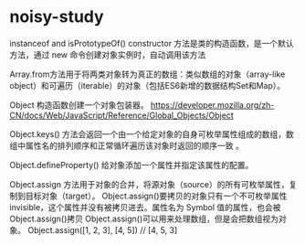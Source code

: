 # noisy-study


instanceof and isPrototypeOf()
constructor 方法是类的构造函数，是一个默认方法，通过 new 命令创建对象实例时，自动调用该方法

Array.from方法用于将两类对象转为真正的数组：类似数组的对象（array-like object）和可遍历（iterable）的对象（包括ES6新增的数据结构Set和Map）。

Object 构造函数创建一个对象包装器。
https://developer.mozilla.org/zh-CN/docs/Web/JavaScript/Reference/Global_Objects/Object


Object.keys() 方法会返回一个由一个给定对象的自身可枚举属性组成的数组，数组中属性名的排列顺序和正常循环遍历该对象时返回的顺序一致 。

Object.defineProperty()
给对象添加一个属性并指定该属性的配置。

Object.assign 方法用于对象的合并，将源对象（source）的所有可枚举属性，复制到目标对象（target）。
Object.assign()要拷贝的对象只有一个不可枚举属性invisible，这个属性并没有被拷贝进去。属性名为 Symbol 值的属性，也会被Object.assign()拷贝
Object.assign()可以用来处理数组，但是会把数组视为对象。
Object.assign([1, 2, 3], [4, 5]) // [4, 5, 3]